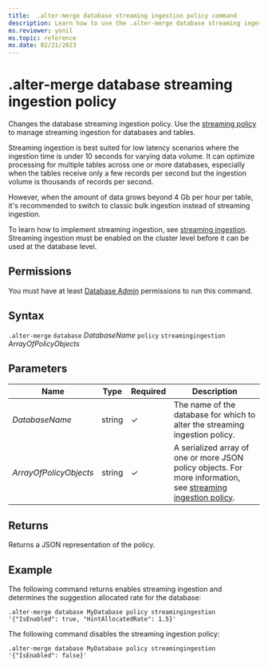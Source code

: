 ```yaml
---
title:  .alter-merge database streaming ingestion policy command
description: Learn how to use the .alter-merge database streaming ingestion policy command to change the database streaming policy.
ms.reviewer: yonil
ms.topic: reference
ms.date: 02/21/2023
---
```

# .alter-merge database streaming ingestion policy

Changes the database streaming ingestion policy. Use the [streaming policy](../management/streamingingestionpolicy.md) to manage streaming ingestion for databases and tables.  

Streaming ingestion is best suited for low latency scenarios where the ingestion time is under 10 seconds for varying data volume. It can optimize processing for multiple tables across one or more databases, especially when the tables receive only a few records per second but the ingestion volume is thousands of records per second.

However, when the amount of data grows beyond 4 Gb per hour per table, it's recommended to switch to classic bulk ingestion instead of streaming ingestion.

To learn how to implement streaming ingestion, see [streaming ingestion](../../ingest-data-streaming.md). Streaming ingestion must be enabled on the cluster level before it can be used at the database level.

## Permissions

You must have at least [Database Admin](access-control/role-based-access-control.md) permissions to run this command.

## Syntax

`.alter-merge` `database` *DatabaseName* `policy` `streamingingestion` *ArrayOfPolicyObjects*

## Parameters

|Name|Type|Required|Description|
|--|--|--|--|
|*DatabaseName*|string|&check;|The name of the database for which to alter the streaming ingestion policy.|
|*ArrayOfPolicyObjects*|string|&check;|A serialized array of one or more JSON policy objects. For more information, see [streaming ingestion policy](streamingingestionpolicy.md).|

## Returns

Returns a JSON representation of the policy.

## Example

The following command returns enables streaming ingestion and determines the suggestion allocated rate for the database:

```kusto
.alter-merge database MyDatabase policy streamingingestion 
'{"IsEnabled": true, "HintAllocatedRate": 1.5}'
```

The following command disables the streaming ingestion policy:

```kusto
.alter-merge database MyDatabase policy streamingingestion 
'{"IsEnabled": false}'
```
